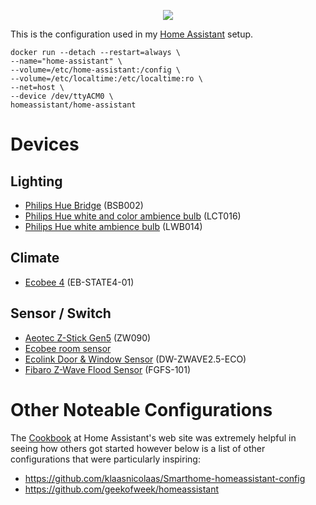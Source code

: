 <p align="center">
<img src="https://github.com/home-assistant/home-assistant-assets/blob/master/loading-screen.gif" />
</p>

This is the configuration used in my [Home Assistant](https://home-assistant.io/) setup.

```
docker run --detach --restart=always \
--name="home-assistant" \
--volume=/etc/home-assistant:/config \
--volume=/etc/localtime:/etc/localtime:ro \
--net=host \
--device /dev/ttyACM0 \
homeassistant/home-assistant
```

# Devices

## Lighting

* [Philips Hue Bridge](https://www2.meethue.com/en-us/p/hue-bridge/046677458478) (BSB002)
* [Philips Hue white and color ambience bulb](https://www2.meethue.com/en-us/p/hue-white-and-color-ambiance-single-bulb-e26/046677464486) (LCT016)
* [Philips Hue white ambience bulb](https://www2.meethue.com/en-us/p/hue-single-bulb-e26/046677461003) (LWB014)

## Climate

* [Ecobee 4](https://www.ecobee.com/ecobee4/) (EB-STATE4-01)

## Sensor / Switch

* [Aeotec Z-Stick Gen5](https://aeotec.com/z-wave-usb-stick) (ZW090)
* [Ecobee room sensor](https://www.ecobee.com/room-sensors/)
* [Ecolink Door & Window Sensor](https://discoverecolink.com/product/dwzwave25-eco/) (DW-ZWAVE2.5-ECO)
* [Fibaro Z-Wave Flood Sensor](https://www.fibaro.com/en/products/flood-sensor/) (FGFS-101)

# Other Noteable Configurations

The [Cookbook](https://www.home-assistant.io/cookbook/) at Home Assistant's web site was extremely helpful in seeing how others got started however below is a list of other configurations that were particularly inspiring:

* https://github.com/klaasnicolaas/Smarthome-homeassistant-config
* https://github.com/geekofweek/homeassistant

